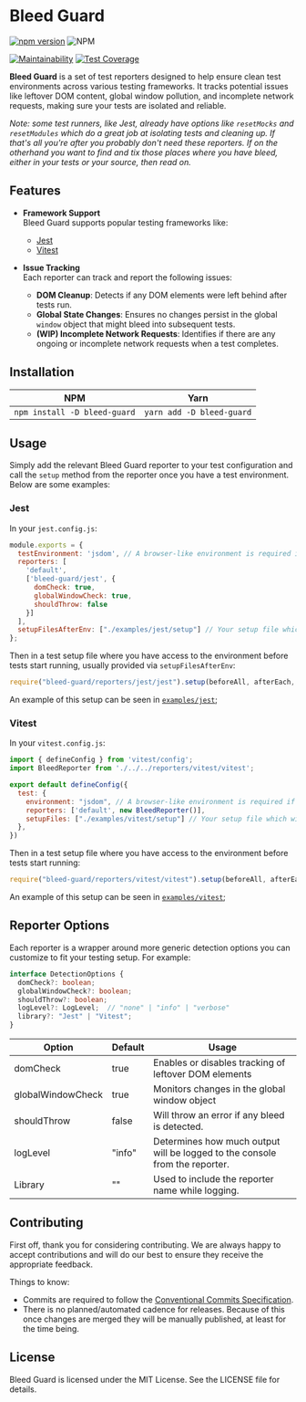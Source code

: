 # Bleed Guard

[![npm version](https://badge.fury.io/js/bleed-guard.svg)](https://badge.fury.io/js/bleed-guard) ![NPM](https://img.shields.io/npm/l/bleed-guard)

[![Maintainability](https://api.codeclimate.com/v1/badges/4dd5c8eedd533903cd99/maintainability)](https://codeclimate.com/github/Jmsa/bleed-guard/maintainability) [![Test Coverage](https://api.codeclimate.com/v1/badges/4dd5c8eedd533903cd99/test_coverage)](https://codeclimate.com/github/Jmsa/bleed-guard/test_coverage)

**Bleed Guard** is a set of test reporters designed to help ensure clean test environments across various testing frameworks. It tracks potential issues like leftover DOM content, global window pollution, and incomplete network requests, making sure your tests are isolated and reliable.

*Note: some test runners, like Jest, already have options like `resetMocks` and `resetModules` which do a great job at isolating tests and cleaning up. If that's all you're after you probably don't need these reporters. If on the otherhand you want to find and tix those places where you have bleed, either in your tests or your source, then read on.*

## Features

- **Framework Support**  
  Bleed Guard supports popular testing frameworks like:
  - [Jest](https://jestjs.io/)
  - [Vitest](https://vitest.dev/)
  
- **Issue Tracking**  
  Each reporter can track and report the following issues:
  - **DOM Cleanup**: Detects if any DOM elements were left behind after tests run.
  - **Global State Changes**: Ensures no changes persist in the global `window` object that might bleed into subsequent tests.
  - **(WIP) Incomplete Network Requests**: Identifies if there are any ongoing or incomplete network requests when a test completes.

## Installation

| NPM                                       | Yarn                                   |
| ----------------------------------------- | -------------------------------------- |
| `npm install -D bleed-guard` | `yarn add -D bleed-guard` |

## Usage

Simply add the relevant Bleed Guard reporter to your test configuration and call the `setup` method from the reporter once you have a test environment. Below are some examples:

### Jest

In your `jest.config.js`:

```js
module.exports = {
  testEnvironment: 'jsdom', // A browser-like environment is required if you want to enable dom checking
  reporters: [
    'default',  
    ['bleed-guard/jest', {
      domCheck: true,
      globalWindowCheck: true,
      shouldThrow: false
    }]
  ],
  setupFilesAfterEnv: ["./examples/jest/setup"] // Your setup file which will call the setup() from the reporter
};
```

Then in a test setup file where you have access to the environment before tests start running, usually provided via `setupFilesAfterEnv`:

```js
require("bleed-guard/reporters/jest/jest").setup(beforeAll, afterEach, afterAll);
```

An example of this setup can be seen in [`examples/jest`](https://github.com/Jmsa/bleed-guard/tree/main/examples/);

### Vitest

In your `vitest.config.js`:

```js
import { defineConfig } from 'vitest/config';
import BleedReporter from './../../reporters/vitest/vitest';

export default defineConfig({
  test: {
    environment: "jsdom", // A browser-like environment is required if you want to enable dom checking
    reporters: ['default', new BleedReporter()],
    setupFiles: ["./examples/vitest/setup"] // Your setup file which will call the setup() from the reporter
  },
})
```

Then in a test setup file where you have access to the environment before tests start running:

```js
require("bleed-guard/reporters/vitest/vitest").setup(beforeAll, afterEach, afterAll);
```

An example of this setup can be seen in [`examples/vitest`](https://github.com/Jmsa/bleed-guard/tree/main/examples/);

## Reporter Options

Each reporter is a wrapper around more generic detection options you can customize to fit your testing setup. For example:

```typescript
interface DetectionOptions {
  domCheck?: boolean;
  globalWindowCheck?: boolean;
  shouldThrow?: boolean;
  logLevel?: LogLevel;  // "none" | "info" | "verbose"
  library?: "Jest" | "Vitest";
}
```

| Option | Default | Usage |
| --- | --- | --- |
| domCheck | true | Enables or disables tracking of leftover DOM elements |
| globalWindowCheck | true | Monitors changes in the global window object |
| shouldThrow | false | Will throw an error if any bleed is detected. |
| logLevel | "info" | Determines how much output will be logged to the console from the reporter. |
| Library | "" | Used to include the reporter name while logging. |

## Contributing

First off, thank you for considering contributing. We are always happy to accept contributions and will do our best to ensure they receive the appropriate feedback.

Things to know:

- Commits are required to follow the [Conventional Commits Specification](https://www.conventionalcommits.org/en/v1.0.0/).
- There is no planned/automated cadence for releases. Because of this once changes are merged they will be manually published, at least for the time being.

## License

Bleed Guard is licensed under the MIT License. See the LICENSE file for details.
